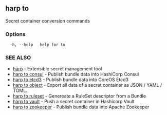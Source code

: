 ## harp to

Secret container conversion commands

### Options

```
  -h, --help   help for to
```

### SEE ALSO

* [harp](harp.md)	 - Extensible secret management tool
* [harp to consul](harp_to_consul.md)	 - Publish bundle data into HashiCorp Consul
* [harp to etcd3](harp_to_etcd3.md)	 - Publish bundle data into CoreOS Etcd3
* [harp to object](harp_to_object.md)	 - Export all data of a secret container as JSON / YAML / TOML.
* [harp to ruleset](harp_to_ruleset.md)	 - Genereate a RuleSet descriptor from a Bundle
* [harp to vault](harp_to_vault.md)	 - Push a secret container in Hashicorp Vault
* [harp to zookeeper](harp_to_zookeeper.md)	 - Publish bundle data into Apache Zookeeper

